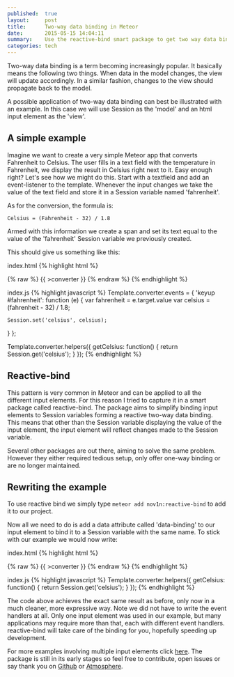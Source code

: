 ```yaml
---
published:  true
layout:     post
title:      Two-way data binding in Meteor
date:       2015-05-15 14:04:11
summary:    Use the reactive-bind smart package to get two way data binding in Meteor.
categories: tech
---
```


Two-way data binding is a term becoming increasingly popular. It basically means the following two things. When data in the model changes, the view will update accordingly. In a similar fashion, changes to the view should propagate back to the model.

A possible application of two-way data binding can best be illustrated with an example. In this case we will use Session as the 'model' and an html input element as the 'view'.

## A simple example

Imagine we want to create a very simple Meteor app that converts Fahrenheit to Celsius. The user fills in a text field with the temperature in Fahrenheit, 
we display the result in Celsius right next to it. Easy enough right?
Let's see how we might do this. Start with a textfield and add an event-listener to the template. Whenever the input changes 
we take the value of the text field and store it in a Session variable named 'fahrenheit'.

As for the conversion, the formula is:  

`Celsius = (Fahrenheit - 32) / 1.8` 

Armed with this information we create a span and set its text equal to the value of the 'fahrenheit' Session variable we previously created.

This should give us something like this:

index.html
{% highlight html %}
<body>
{% raw %}
  {{ >converter }}
{% endraw %}
</body>


<template name='converter'>
  <input id='fahrenheit' type='text'>
  {% raw %}
  <span id='celsius'>{{ getCelsius }}</span>
  {% endraw %}
</template>
{% endhighlight %}

index.js
{% highlight javascript %}
Template.converter.events = {
  'keyup #fahrenheit': function (e) {
    var fahrenheit = e.target.value
    var celsius = (fahrenheit - 32) / 1.8;
    
    Session.set('celsius', celsius);
  }
};

Template.converter.helpers({
  getCelsius: function() {
    return Session.get('celsius');
  }
});
{% endhighlight %}

## Reactive-bind

This pattern is very common in Meteor and can be applied to all the different input elements. For this reason I tried to capture it in a smart package called reactive-bind. The package aims to
simplify binding input elements to Session variables forming a reactive two-way data binding. This means that other than the Session variable displaying the value of the input element, the input element will reflect changes made to the Session variable.

Several other packages are out there, aiming to solve the same problem. However they either required tedious setup, only offer one-way binding or are no longer maintained.

## Rewriting the example
To use reactive bind we simply type
`meteor add nov1n:reactive-bind`
to add it to our project.

Now all we need to do is add a data attribute called 'data-binding' to our input element to bind it to a Session variable with the same name. To stick with our example we would now write:

index.html
{% highlight html %}
<body>
  {% raw %}
  {{ >converter }}
  {% endraw %}
</body>

<template name='converter'>
  <input data-binding='fahrenheit' type='text'>
  {% raw %}
  <span id='celsius'>{{ getCelsius }}</span>
  {% endraw %}
</template>
{% endhighlight %}

index.js
{% highlight javascript %}
Template.converter.helpers({
  getCelsius: function() {
    return Session.get('celsius');
  }
});
{% endhighlight %}

The code above achieves the exact same result as before, only now in a much cleaner, more expressive way. Note we did not have to write the event handlers at all. Only one input element was used in our example, but many applications may require more than that, each with different event handlers. reactive-bind will take care of the binding for you, hopefully speeding up development.

For more examples involving multiple input elements click [here](http://reactive-bind-demo.meteor.com/).
The package is still in its early stages so feel free to contribute, open issues or say thank you on [Github](https://github.com/nov1n/reactive-bind/) or [Atmosphere](https://atmospherejs.com/nov1n/reactive-bind).


